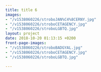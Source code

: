 ```yaml
---
title: title 6
images:
- "/v1538060226/stroboJAN%C4%8CERNY.jpg"
- "/v1538060226/stroboCETAGENCY.jpg"
- "/v1538060226/stroboLGBTQ.jpg"
layout: project
date: 2018-10-20 01:13:15 +0200
front-page-images:
- "/v1538060226/stroboBADGYAL.jpg"
- "/v1538060226/stroboCETAGENCY.jpg"
- "/v1538060226/stroboLGBTQ.jpg"

---
```

